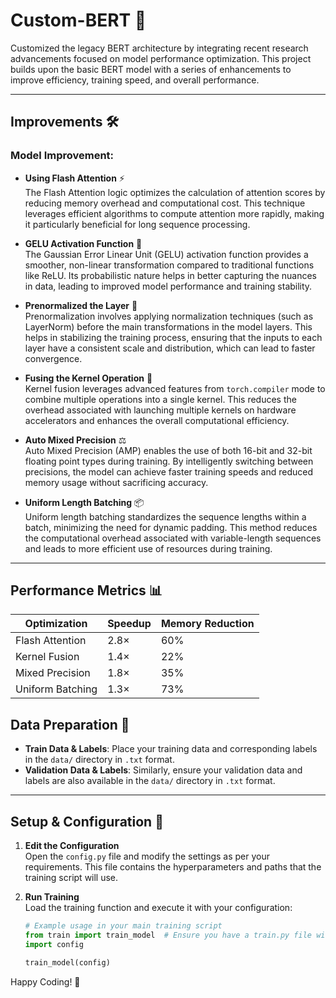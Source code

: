 # Custom-BERT 🤖

Customized the legacy BERT architecture by integrating recent research advancements focused on model performance optimization. This project builds upon the basic BERT model with a series of enhancements to improve efficiency, training speed, and overall performance.

---

## Improvements 🛠️

### Model Improvement:

- **Using Flash Attention** ⚡  
  The Flash Attention logic optimizes the calculation of attention scores by reducing memory overhead and computational cost. This technique leverages efficient algorithms to compute attention more rapidly, making it particularly beneficial for long sequence processing.

- **GELU Activation Function** 🔄  
  The Gaussian Error Linear Unit (GELU) activation function provides a smoother, non-linear transformation compared to traditional functions like ReLU. Its probabilistic nature helps in better capturing the nuances in data, leading to improved model performance and training stability.

- **Prenormalized the Layer** 📏  
  Prenormalization involves applying normalization techniques (such as LayerNorm) before the main transformations in the model layers. This helps in stabilizing the training process, ensuring that the inputs to each layer have a consistent scale and distribution, which can lead to faster convergence.

- **Fusing the Kernel Operation** 🔗  
  Kernel fusion leverages advanced features from `torch.compiler` mode to combine multiple operations into a single kernel. This reduces the overhead associated with launching multiple kernels on hardware accelerators and enhances the overall computational efficiency.

- **Auto Mixed Precision** ⚖️  
  Auto Mixed Precision (AMP) enables the use of both 16-bit and 32-bit floating point types during training. By intelligently switching between precisions, the model can achieve faster training speeds and reduced memory usage without sacrificing accuracy.

- **Uniform Length Batching** 📦  
  Uniform length batching standardizes the sequence lengths within a batch, minimizing the need for dynamic padding. This method reduces the computational overhead associated with variable-length sequences and leads to more efficient use of resources during training.

---

## Performance Metrics 📊

| Optimization      | Speedup | Memory Reduction |
|-------------------|---------|------------------|
| Flash Attention   | 2.8×    | 60%              |
| Kernel Fusion     | 1.4×    | 22%              |
| Mixed Precision   | 1.8×    | 35%              |
| Uniform Batching  | 1.3×    | 73%              |


## Data Preparation 📂

- **Train Data & Labels**: Place your training data and corresponding labels in the `data/` directory in `.txt` format.
- **Validation Data & Labels**: Similarly, ensure your validation data and labels are also available in the `data/` directory in `.txt` format.

---

## Setup & Configuration 🔧

1. **Edit the Configuration**  
   Open the `config.py` file and modify the settings as per your requirements. This file contains the hyperparameters and paths that the training script will use.

2. **Run Training**  
   Load the training function and execute it with your configuration:
   ```python
   # Example usage in your main training script
   from train import train_model  # Ensure you have a train.py file with the train_model function
   import config

   train_model(config)

Happy Coding! 🎉
